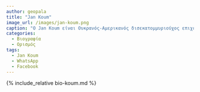 ```yaml
---
author: geopala
title: "Jan Koum"
image_url: /images/jan-koum.png
caption: "Ο Jan Koum είναι Ουκρανός-Αμερικανός δισεκατομμυριούχος επιχειρηματίας και προγραμματιστής υπολογιστών. Είναι συνιδρυτής και πρώην διευθύνων σύμβουλος της WhatsApp."
categories:
  - Βιογραφία 
  - Ορισμός 
tags:
  - Jan Koum
  - WhatsApp
  - Facebook
---
```


{% include_relative bio-koum.md %}
